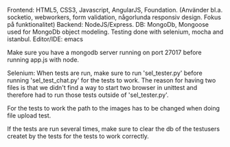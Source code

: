 Frontend: HTML5, CSS3, Javascript, AngularJS, Foundation. (Använder bl.a. socketio, webworkers, form validation, någorlunda responsiv design. Fokus på funktionalitet)
Backend: NodeJS/Express.
DB: MongoDb, Mongoose used for MongoDb object modeling.
Testing done with selenium, mocha and istanbul.
Editor/IDE: emacs

Make sure you have a mongodb server running on port 27017 before running app.js with node.

Selenium:
When tests are run, make sure to run 'sel_tester.py' before running 'sel_test_chat.py' for the tests to work. The reason for having two files is that we didn't find a way to start two browser in unittest and therefore had to run those tests outside of 'sel_tester.py'.

For the tests to work the path to the images has to be changed when doing file upload test.

If the tests are run several times, make sure to clear the db of the testusers createt by the tests for the tests to work correctly.